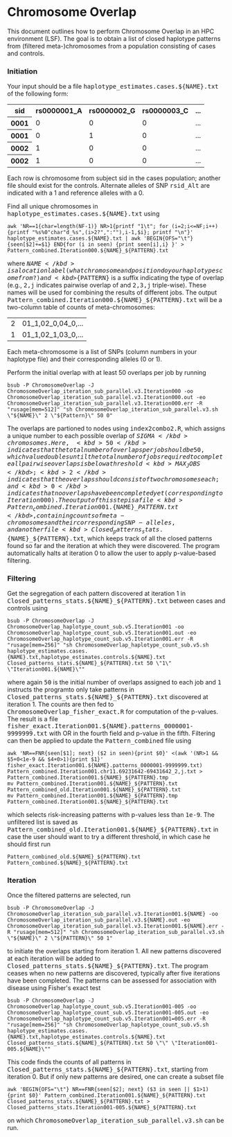 # Chromosome Overlap #

This document outlines how to perform Chromosome Overlap in an HPC environment (LSF).  The goal is to obtain a list of closed haplotype patterns from (filtered meta-)chromosomes from a population consisting of cases and controls.

### Initiation ###

Your input should be a file <kbd>haplotype_estimates.cases.${NAME}.txt</kbd> of the following form:

<table>
  <tr>
    <th>sid</th>
    <th>rs0000001_A</th>
    <th>rs0000002_G</th>
    <th>rs0000003_C</th>
    <th>...</th>
  </tr>
  <tr>
    <th>0001</th>
    <td>0</td>
    <td>0</td>
    <td>0</td>
    <td>...</td>
  </tr>
  <tr>
    <th>0001</th>
    <td>0</td>
    <td>1</td>
    <td>0</td>
    <td>...</td>
  </tr>
  <tr>
    <th>0002</th>
    <td>1</td>
    <td>0</td>
    <td>0</td>
    <td>...</td>
  </tr>
  <tr>
    <th>0002</th>
    <td>1</td>
    <td>0</td>
    <td>0</td>
    <td>...</td>
  </tr>
 </table>
 
Each row is chromosome from subject sid in the cases population; another file should exist for the controls.  Alternate alleles of SNP <kbd>rsid_Alt</kbd> are indicated with a 1 and reference alleles with a 0.

Find all unique chromosomes in <kbd>haplotype_estimates.cases.${NAME}.txt</kbd> using

```
awk 'NR==1{char=length(NF-1)} NR>1{printf "1\t"; for (i=2;i<=NF;i++) {printf "%s%0"char"d_%s",(i>2?",":""),i-1,$i}; printf "\n"}' haplotype_estimates.cases.${NAME}.txt | awk 'BEGIN{OFS="\t"} {seen[$2]+=$1} END{for (i in seen) {print seen[i],i} }' > Pattern_combined.Iteration000.${NAME}_${PATTERN}.txt
```

where <kbd>${NAME}</kbd> is a location label (what chromosome and position do your haplotypes come from?) and <kbd>${PATTERN}</kbd> is a suffix indicating the type of overlap (e.g., <kbd>2,j</kbd> indicates pairwise overlap of and <kbd>2,3,j</kbd> triple-wise).  These names will be used for combining the results of different jobs.  The output <kbd>Pattern_combined.Iteration000.${NAME}_${PATTERN}.txt</kbd> will be a two-column table of counts of meta-chromosomes:

<table>
<tr>
  <td>2</td>
  <td>01_1,02_0,04_0,...</td>
</tr>
<tr>
  <td>1</td>
  <td>01_1,02_1,03_0,...</td>
</tr>
</table>

Each meta-chromosome is a list of SNPs (column numbers in your haplotype file) and their corresponding alleles (0 or 1).

Perform the initial overlap with at least 50 overlaps per job by running

```
bsub -P ChromosomeOverlap -J ChromosomeOverlap_iteration_sub_parallel.v3.Iteration000 -oo ChromosomeOverlap_iteration_sub_parallel.v3.Iteration000.out -eo ChromosomeOverlap_iteration_sub_parallel.v3.Iteration000.err -R "rusage[mem=512]" "sh ChromosomeOverlap_iteration_sub_parallel.v3.sh \"${NAME}\" 2 \"${Pattern}\" 50 0"
```

The overlaps are partioned to nodes using <kbd>index2combo2.R</kbd>, which assigns a unique number to each possible overlap of <kbd>$SIGMA</kbd> chromosomes.  Here, <kbd>50</kbd> indicates that the total number of overlaps per job should be 50, which value doubles until the total number of jobs required to complete all pairwise overlaps is below a threshold <kbd>MAX_JOBS</kbd>; <kbd>2</kbd> indicates that the overlaps should consist of two chromosomes each; and <kbd>0</kbd> indicates that no overlaps have been completed yet (corresponding to Iteration000).  The output of this step is a file <kbd>Pattern_combined.Iteration001.${NAME}\_${PATTERN}.txt</kbd>, containing counts of meta-chromosomes and their corresponding SNP-alleles, and another file <kbd>Closed_patterns_stats.${NAME}_${PATTERN}.txt</kbd>, which keeps track of all the closed patterns found so far and the iteration at which they were discovered.  The program automatically halts at iteration 0 to allow the user to apply p-value-based filtering.

### Filtering ###

Get the segregation of each pattern discovered at iteration 1 in <kbd>Closed_patterns_stats.${NAME}_${PATTERN}.txt</kbd> between cases and controls using 

```
bsub -P ChromosomeOverlap -J ChromosomeOverlap_haplotype_count_sub.v5.Iteration001 -oo ChromosomeOverlap_haplotype_count_sub.v5.Iteration001.out -eo ChromosomeOverlap_haplotype_count_sub.v5.Iteration001.err -R "rusage[mem=256]" "sh ChromosomeOverlap_haplotype_count_sub.v5.sh haplotype_estimates.cases.{NAME}.txt,haplotype_estimates.controls.${NAME}.txt Closed_patterns_stats.${NAME}_${PATTERN}.txt 50 \"1\" \"Iteration001.${NAME}\""
```

where again <kbd>50</kbd> is the initial number of overlaps assigned to each job and <kbd>1</kbd> instructs the programto only take patterns in <kbd>Closed_patterns_stats.${NAME}_${PATTERN}.txt</kbd> discovered at iteration 1.  The counts are then fed to <kbd>ChromosomeOverlap_fisher_exact.R</kbd> for computation of the p-values.  The result is a file <kbd>fisher_exact.Iteration001.${NAME}.patterns_0000001-9999999.txt</kbd> with OR in the fourth field and p-value in the fifth.  Filtering can then be applied to update the <kbd>Pattern_combined</kbd> file using

```
awk 'NR==FNR{seen[$1]; next} ($2 in seen){print $0}' <(awk '(NR>1 && $5+0<1e-9 && $4+0>1){print $1}' fisher_exact.Iteration001.${NAME}.patterns_0000001-9999999.txt) Pattern_combined.Iteration001.chr11.69231642-69431642_2,j.txt > Pattern_combined.Iteration001.${NAME}_${PATTERN}.tmp
mv Pattern_combined.Iteration001.${NAME}_${PATTERN}.txt Pattern_combined_old.Iteration001.${NAME}_${PATTERN}.txt
mv Pattern_combined.Iteration001.${NAME}_${PATTERN}.tmp Pattern_combined.Iteration001.${NAME}_${PATTERN}.txt
```

which selects risk-increasing patterns with p-values less than <kbd>1e-9</kbd>.  The unfiltered list is saved as <kbd>Pattern_combined_old.Iteration001.${NAME}_${PATTERN}.txt</kbd> in case the user should want to try a different threshold, in which case he should first run

```
Pattern_combined_old.${NAME}_${PATTERN}.txt Pattern_combined.${NAME}_${PATTERN}.txt
```

### Iteration ###

Once the filtered patterns are selected, run

```
bsub -P ChromosomeOverlap -J ChromosomeOverlap_iteration_sub_parallel.v3.Iteration001.${NAME} -oo ChromosomeOverlap_iteration_sub_parallel.v3.${NAME}.out -eo ChromosomeOverlap_iteration_sub_parallel.v3.Iteration001.${NAME}.err -R "rusage[mem=512]" "sh ChromosomeOverlap_iteration_sub_parallel.v3.sh \"${NAME}\" 2 \"${PATTERN}\" 50 1"
```

to initiate the overlaps starting from iteration 1.  All new patterns discovered at each iteration will be added to <kbd>Closed_patterns_stats.${NAME}_${PATTERN}.txt</kbd>.  The program ceases when no new patterns are discovered, typically after five iterations have been completed.  The patterns can be assessed for association with disease using Fisher's exact test

```
bsub -P ChromosomeOverlap -J ChromosomeOverlap_haplotype_count_sub.v5.Iteration001-005 -oo ChromosomeOverlap_haplotype_count_sub.v5.Iteration001-005.out -eo ChromosomeOverlap_haplotype_count_sub.v5.Iteration001=005.err -R "rusage[mem=256]" "sh ChromosomeOverlap_haplotype_count_sub.v5.sh haplotype_estimates.cases.{NAME}.txt,haplotype_estimates.controls.${NAME}.txt Closed_patterns_stats.${NAME}_${PATTERN}.txt 50 \"\" \"Iteration001-005.${NAME}\""
```

This code finds the counts of all patterns in <kbd>Closed_patterns_stats.${NAME}_${PATTERN}.txt</kbd>, starting from iteration 0.  But if only new patterns are desired, one can create a subset file

```
awk 'BEGIN{OFS="\t"} NR==FNR{seen[$2]; next} ($3 in seen || $1>1){print $0}' Pattern_combined.Iteration001.${NAME}_${PATTERN}.txt Closed_patterns_stats.${NAME}_${PATTERN}.txt > Closed_patterns_stats.Iteration001-005.${NAME}_${PATTERN}.txt

```

on which <kbd>ChromosomeOverlap_iteration_sub_parallel.v3.sh</kbd> can be run.
